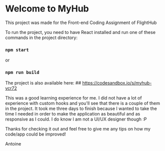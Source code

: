 # Welcome to MyHub

This project was made for the Front-end Coding Assignment of FlightHub

To run the project, you need to have React installed and run one of these commands in the project directory:

### `npm start`
or
### `npm run build`

The project is also available here: ## https://codesandbox.io/s/myhub-vcr72

This was a good learning experience for me. I did not have a lot of experience with custom hooks and you'll see that there is a couple of them in the project. It took me three days to finish because I wanted to take the time I needed in order to make the application as beautiful and as responsive as I could. I do know I am not a UI/UX designer though :P

Thanks for checking it out and feel free to give me any tips on how my code/app could be improved!

Antoine
